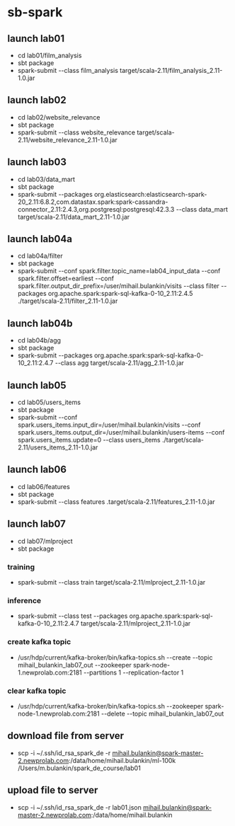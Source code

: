 # sb-spark
## launch lab01
+ cd lab01/film_analysis
+ sbt package 
+ spark-submit --class film_analysis target/scala-2.11/film_analysis_2.11-1.0.jar

## launch lab02
+ cd lab02/website_relevance
+ sbt package 
+ spark-submit --class website_relevance target/scala-2.11/website_relevance_2.11-1.0.jar

## launch lab03
+ cd lab03/data_mart
+ sbt package 
+ spark-submit --packages org.elasticsearch:elasticsearch-spark-20_2.11:6.8.2,com.datastax.spark:spark-cassandra-connector_2.11:2.4.3,org.postgresql:postgresql:42.3.3 --class data_mart target/scala-2.11/data_mart_2.11-1.0.jar

## launch lab04a
+ cd lab04a/filter
+ sbt package
+ spark-submit --conf spark.filter.topic_name=lab04_input_data --conf spark.filter.offset=earliest --conf spark.filter.output_dir_prefix=/user/mihail.bulankin/visits --class filter --packages org.apache.spark:spark-sql-kafka-0-10_2.11:2.4.5 ./target/scala-2.11/filter_2.11-1.0.jar

## launch lab04b
+ cd lab04b/agg
+ sbt package
+ spark-submit --packages org.apache.spark:spark-sql-kafka-0-10_2.11:2.4.7 --class agg target/scala-2.11/agg_2.11-1.0.jar

## launch lab05
+ cd lab05/users_items
+ sbt package
+ spark-submit --conf spark.users_items.input_dir=/user/mihail.bulankin/visits --conf spark.users_items.output_dir=/user/mihail.bulankin/users-items --conf spark.users_items.update=0 --class users_items ./target/scala-2.11/users_items_2.11-1.0.jar

## launch lab06
+ cd lab06/features
+ sbt package
+ spark-submit --class features .target/scala-2.11/features_2.11-1.0.jar

## launch lab07
+ cd lab07/mlproject
+ sbt package
### training
+ spark-submit --class train target/scala-2.11/mlproject_2.11-1.0.jar
### inference
+ spark-submit --class test --packages org.apache.spark:spark-sql-kafka-0-10_2.11:2.4.7 target/scala-2.11/mlproject_2.11-1.0.jar

### create kafka topic
+ /usr/hdp/current/kafka-broker/bin/kafka-topics.sh --create --topic mihail_bulankin_lab07_out --zookeeper spark-node-1.newprolab.com:2181 --partitions 1 --replication-factor 1
### clear kafka topic
+ /usr/hdp/current/kafka-broker/bin/kafka-topics.sh --zookeeper spark-node-1.newprolab.com:2181 --delete --topic mihail_bulankin_lab07_out

## download file from server
+ scp -i ~/.ssh/id_rsa_spark_de -r mihail.bulankin@spark-master-2.newprolab.com:/data/home/mihail.bulankin/ml-100k /Users/m.bulankin/spark_de_course/lab01

## upload file to server
+ scp -i ~/.ssh/id_rsa_spark_de -r lab01.json mihail.bulankin@spark-master-2.newprolab.com:/data/home/mihail.bulankin
